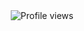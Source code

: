 <div align="center">
  <img src="https://komarev.com/ghpvc/?username=Felinoology&color=1A0A0A&label=victims&base=400" alt="Profile views"/>
</div>
